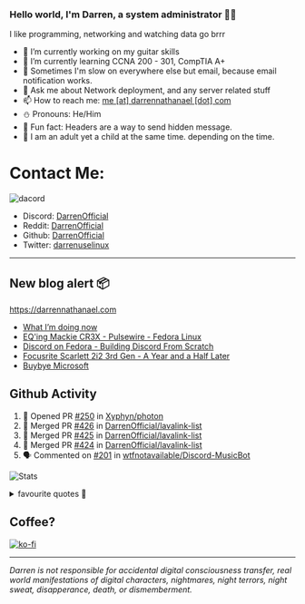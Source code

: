 ### Hello world, I'm Darren, a system administrator 👨‍💻
I like programming, networking and watching data go brrr


- 🔭 I’m currently working on my guitar skills
- 🌴 I’m currently learning CCNA 200 - 301, CompTIA A+ 
- 🚀 Sometimes I'm slow on everywhere else but email, because email notification works.
- 💬 Ask me about Network deployment, and any server related stuff 
- 📫 How to reach me: [me [at] darrennathanael [dot] com](mailto:me@darrennathanael.com) 
- ⛄️ Pronouns: He/Him
- 🍪 Fun fact: Headers are a way to send hidden message.
- 🍻 I am an adult yet a child at the same time. depending on the time.

# Contact Me:

![dacord](https://discord.c99.nl/widget/theme-4/508296903960821771.png)

- Discord: [DarrenOfficial](https://discord.darrennathanael.com)
- Reddit: [DarrenOfficial](https://reddit.com/u/DarrenOfficiallol)
- Github: [DarrenOfficial](https://github.com/DarrenOfficial)
- Twitter: [darrenuselinux](https://twitter.com/darrenuselinux)


---
## New blog alert 📦
https://darrennathanael.com
<!-- BLOG-POST-LIST:START -->
- [What I’m doing now](https://blog.darrennathanael.com/now/)
- [EQ&#39;ing Mackie CR3X - Pulsewire - Fedora Linux](https://blog.darrennathanael.com/posts/mackie-cr3x-eq/)
- [Discord on Fedora - Building Discord From Scratch](https://blog.darrennathanael.com/posts/discord-on-fedora/)
- [Focusrite Scarlett 2i2 3rd Gen - A Year and a Half Later](https://blog.darrennathanael.com/posts/focusrite-scarlett-2i2-3rd-gen-year/)
- [Buybye Microsoft](https://blog.darrennathanael.com/posts/i-ditched-windows/)
<!-- BLOG-POST-LIST:END -->

## Github Activity
<!--START_SECTION:activity-->
1. 💪 Opened PR [#250](https://github.com/Xyphyn/photon/pull/250) in [Xyphyn/photon](https://github.com/Xyphyn/photon)
2. 🎉 Merged PR [#426](https://github.com/DarrenOfficial/lavalink-list/pull/426) in [DarrenOfficial/lavalink-list](https://github.com/DarrenOfficial/lavalink-list)
3. 🎉 Merged PR [#425](https://github.com/DarrenOfficial/lavalink-list/pull/425) in [DarrenOfficial/lavalink-list](https://github.com/DarrenOfficial/lavalink-list)
4. 🎉 Merged PR [#424](https://github.com/DarrenOfficial/lavalink-list/pull/424) in [DarrenOfficial/lavalink-list](https://github.com/DarrenOfficial/lavalink-list)
5. 🗣 Commented on [#201](https://github.com/wtfnotavailable/Discord-MusicBot/issues/201#issuecomment-1902753061) in [wtfnotavailable/Discord-MusicBot](https://github.com/wtfnotavailable/Discord-MusicBot)
<!--END_SECTION:activity-->


![Stats](https://github-readme-stats.vercel.app/api?username=DarrenOfficial&layout=compact&hide_border=true&hide_title=true&count_private=true&include_all_commits=true&show_icons=true&bg_color=00000000&text_color=c3c6ce&icon_color=4e64f7)


<details>
<summary>favourite quotes 🍻</summary>
<br>
<i>"Always trust what others say or write without ever questioning them. Especially their code."</i> -Albert Einstein
<br><br>
  <i>"If she this easy, then she prolly got a diseasy"</i> -Dr Martin Luther King
  <br><br>
  <i>"If a woman is giving you what you want, it is deception."</i> -Sun Tzu, Art of War
</details>


## Coffee?

[![ko-fi](https://ko-fi.com/img/githubbutton_sm.svg)](https://ko-fi.com/R6R1311CB)

---

_Darren is not responsible for accidental digital consciousness transfer, real world manifestations of digital characters, nightmares, night terrors, night sweat, disapperance, death, or dismemberment._

